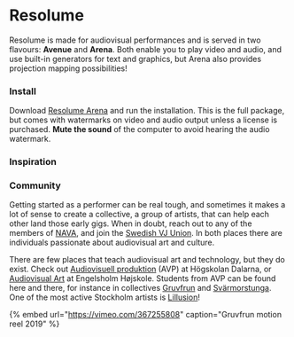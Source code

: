 # Resolume

Resolume is made for audiovisual performances and is served in two flavours: **Avenue** and **Arena**. Both enable you to play video and audio, and use built-in generators for text and graphics, but Arena also provides projection mapping possibilities!

### Install

Download [Resolume Arena](https://resolume.com/download/) and run the installation. This is the full package, but comes with watermarks on video and audio output unless a license is purchased. **Mute the sound** of the computer to avoid hearing the audio watermark.

### Inspiration



### Community

Getting started as a performer can be real tough, and sometimes it makes a lot of sense to create a collective, a group of artists, that can help each other land those early gigs. When in doubt, reach out to any of the members of [NAVA](https://nava.community/), and join the [Swedish VJ Union](https://www.facebook.com/groups/swedishvjunion/). In both places there are individuals passionate about audiovisual art and culture.

There are few places that teach audiovisual art and technology, but they do exist. Check out [Audiovisuell produktion](https://www.du.se/sv/Utbildning/Program/audiovisuell-produktion---kandidatprogram/) \(AVP\) at Högskolan Dalarna, or [Audiovisual Art](https://www.engelsholm.dk/en/audiovisual-art-and-vjing) at Engelsholm Højskole. Students from AVP can be found here and there, for instance in collectives [Gruvfrun](https://gruvfrun.se/) and [Svärmorstunga](https://www.facebook.com/svarmorstungor/). One of the most active Stockholm artists is [Lillusion](https://lillusion.squarespace.com/)!

{% embed url="https://vimeo.com/367255808" caption="Gruvfrun motion reel 2019" %}



